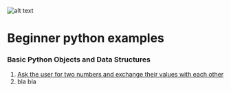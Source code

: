 ![alt text](https://upload.wikimedia.org/wikipedia/commons/thumb/f/f8/Python_logo_and_wordmark.svg/486px-Python_logo_and_wordmark.svg.png "Logo Title Text 1")

# Beginner python examples

   ### Basic Python Objects and Data Structures
   1. [Ask the user for two numbers and exchange their values with each other](https://github.com/nbenlin/beginners-python-examples/blob/master/1-Basic%20Python%20Objects%20and%20Data%20Structures/1_example.py)
   2. bla bla
